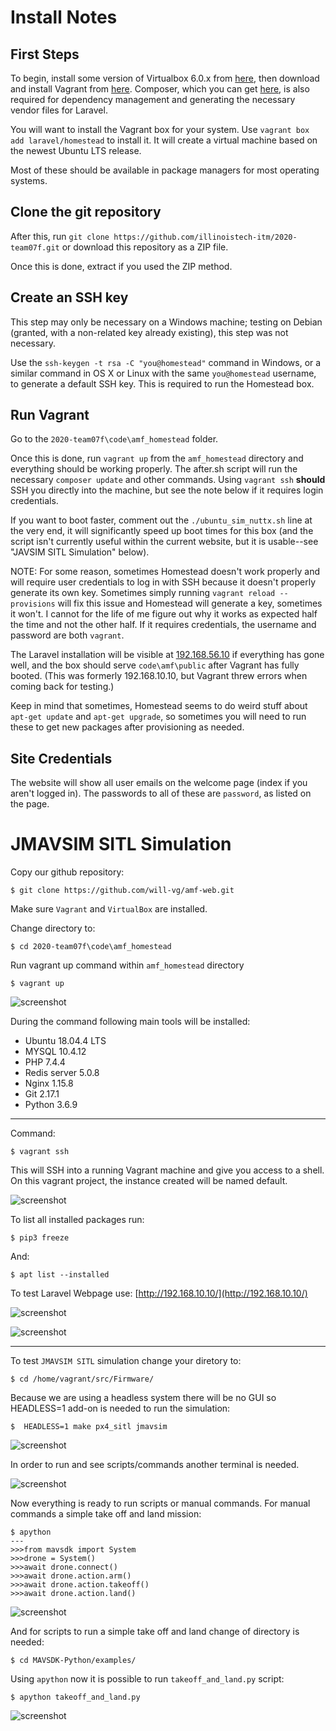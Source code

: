 # Install Notes

## First Steps

To begin, install some version of Virtualbox 6.0.x from [here](https://www.virtualbox.org/wiki/Download_Old_Builds_6_0), then download and install Vagrant from [here](https://www.vagrantup.com/downloads.html). Composer, which you can get [here](https://getcomposer.org/download/), is also required for dependency management and generating the necessary vendor files for Laravel.

You will want to install the Vagrant box for your system. Use `vagrant box add laravel/homestead` to install it. It will create a virtual machine based on the newest Ubuntu LTS release.

Most of these should be available in package managers for most operating systems.

## Clone the git repository

After this, run `git clone https://github.com/illinoistech-itm/2020-team07f.git` or download this repository as a ZIP file.

Once this is done, extract if you used the ZIP method.

## Create an SSH key

This step may only be necessary on a Windows machine; testing on Debian (granted, with a non-related key already existing), this step was not necessary.

Use the `ssh-keygen -t rsa -C "you@homestead"` command in Windows, or a similar command in OS X or Linux with the same `you@homestead` username, to generate a default SSH key. This is required to run the Homestead box.

## Run Vagrant

Go to the `2020-team07f\code\amf_homestead` folder.

Once this is done, run `vagrant up` from the `amf_homestead` directory and everything should be working properly. The after.sh script will run the necessary `composer update` and other commands. Using `vagrant ssh` **should** SSH you directly into the machine, but see the note below if it requires login credentials.

If you want to boot faster, comment out the `./ubuntu_sim_nuttx.sh` line at the very end, it will significantly speed up boot times for this box (and the script isn't currently useful within the current website, but it is usable--see "JAVSIM SITL Simulation" below).

NOTE: For some reason, sometimes Homestead doesn't work properly and will require user credentials to log in with SSH because it doesn't properly generate its own key. Sometimes simply running `vagrant reload --provisions` will fix this issue and Homestead will generate a key, sometimes it won't. I cannot for the life of me figure out why it works as expected half the time and not the other half. If it requires credentials, the username and password are both `vagrant`.

The Laravel installation will be visible at [192.168.56.10](http://192.168.56.10) if everything has gone well, and the box should serve `code\amf\public` after Vagrant has fully booted. (This was formerly 192.168.10.10, but Vagrant threw errors when coming back for testing.)

Keep in mind that sometimes, Homestead seems to do weird stuff about `apt-get update` and `apt-get upgrade`, so sometimes you will need to run these to get new packages after provisioning as needed.

## Site Credentials

The website will show all user emails on the welcome page (index if you aren't logged in). The passwords to all of these are `password`, as listed on the page.

# JMAVSIM SITL Simulation

Copy our github repository:

```
$ git clone https://github.com/will-vg/amf-web.git
```

Make sure  `Vagrant` and `VirtualBox` are installed.

Change directory to:

```
$ cd 2020-team07f\code\amf_homestead
```

Run vagrant up command within `amf_homestead` directory

```
$ vagrant up
```

![screenshot](../images/1.PNG "pic1")

During the command following main tools will be installed:

*   Ubuntu 18.04.4 LTS
*   MYSQL 10.4.12
*   PHP 7.4.4
*   Redis server 5.0.8
*   Nginx 1.15.8
*   Git 2.17.1
*   Python 3.6.9
---
Command: 
```
$ vagrant ssh 
```
This will SSH into a running Vagrant machine and give you access to a shell. On this vagrant project, the instance created will be named default.

![screenshot](../images/4.PNG "pic1")



To list all installed packages run:

```
$ pip3 freeze
```

And:
```
$ apt list --installed
```

To test Laravel Webpage use: [http://192.168.10.10/](http://192.168.10.10/)

![screenshot](../images/3.PNG "pic1")

![screenshot](../images/2.PNG "pic1")

---

To test `JMAVSIM SITL` simulation change your diretory to:
```
$ cd /home/vagrant/src/Firmware/
```
Because we are using a headless system there will be no GUI so HEADLESS=1 add-on is needed to run the simulation:
```
$  HEADLESS=1 make px4_sitl jmavsim
```
![screenshot](../images/5.PNG "5")


In order to run and see scripts/commands another terminal is needed.

![screenshot](../images/6.PNG "5")

Now everything is ready to run scripts or manual commands.
For manual commands a simple take off and land mission:
```
$ apython
---
>>>from mavsdk import System
>>>drone = System()
>>>await drone.connect()
>>>await drone.action.arm()
>>>await drone.action.takeoff()
>>>await drone.action.land()

```

![screenshot](../images/7.PNG "7")

And for scripts to run a simple take off and land change of directory is needed:

```
$ cd MAVSDK-Python/examples/ 
```

Using `apython` now it is possible to run `takeoff_and_land.py` script:
```
$ apython takeoff_and_land.py
```

![screenshot](../images/8.PNG "8")
